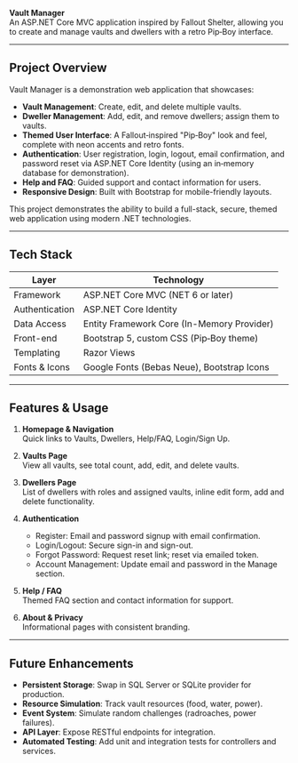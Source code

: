 **Vault Manager**  
An ASP.NET Core MVC application inspired by Fallout Shelter, allowing you to create and manage vaults and dwellers with a retro Pip‑Boy interface.

---

## Project Overview
Vault Manager is a demonstration web application that showcases:

- **Vault Management**: Create, edit, and delete multiple vaults.
- **Dweller Management**: Add, edit, and remove dwellers; assign them to vaults.
- **Themed User Interface**: A Fallout‑inspired "Pip‑Boy" look and feel, complete with neon accents and retro fonts.
- **Authentication**: User registration, login, logout, email confirmation, and password reset via ASP.NET Core Identity (using an in‑memory database for demonstration).
- **Help and FAQ**: Guided support and contact information for users.
- **Responsive Design**: Built with Bootstrap for mobile-friendly layouts.

This project demonstrates the ability to build a full-stack, secure, themed web application using modern .NET technologies.

---

## Tech Stack

| Layer            | Technology                                 |
|------------------|--------------------------------------------|
| Framework        | ASP.NET Core MVC (NET 6 or later)         |
| Authentication   | ASP.NET Core Identity                      |
| Data Access      | Entity Framework Core (In-Memory Provider) |
| Front-end        | Bootstrap 5, custom CSS (Pip‑Boy theme)    |
| Templating       | Razor Views                                |
| Fonts & Icons    | Google Fonts (Bebas Neue), Bootstrap Icons |

---

## Features & Usage

1. **Homepage & Navigation**  
   Quick links to Vaults, Dwellers, Help/FAQ, Login/Sign Up.

2. **Vaults Page**  
   View all vaults, see total count, add, edit, and delete vaults.

3. **Dwellers Page**  
   List of dwellers with roles and assigned vaults, inline edit form, add and delete functionality.

4. **Authentication**  
   - Register: Email and password signup with email confirmation.
   - Login/Logout: Secure sign-in and sign-out.
   - Forgot Password: Request reset link; reset via emailed token.
   - Account Management: Update email and password in the Manage section.

5. **Help / FAQ**  
   Themed FAQ section and contact information for support.

6. **About & Privacy**  
   Informational pages with consistent branding.

---

## Future Enhancements

- **Persistent Storage**: Swap in SQL Server or SQLite provider for production.
- **Resource Simulation**: Track vault resources (food, water, power).
- **Event System**: Simulate random challenges (radroaches, power failures).
- **API Layer**: Expose RESTful endpoints for integration.
- **Automated Testing**: Add unit and integration tests for controllers and services.
